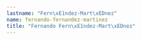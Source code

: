```yaml
---
lastname: "Fern\xE1ndez-Mart\xEDnez"
name: fernando-fernandez-martinez
title: "Fernando Fern\xE1ndez-Mart\xEDnez"
---
```

